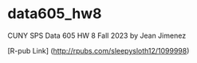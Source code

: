 # data605_hw8
CUNY SPS Data 605 HW 8 Fall 2023 by Jean Jimenez


[R-pub Link] (http://rpubs.com/sleepysloth12/1099998)
